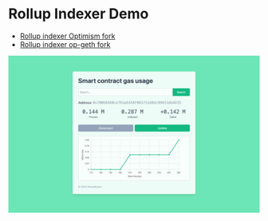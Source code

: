 # Rollup Indexer Demo

- [Rollup indexer Optimism fork](https://github.com/therealbytes/indexer-rollup)
- [Rollup indexer op-geth fork](https://github.com/therealbytes/indexer-op-geth)

![UI Screenshot](img/idx-ui-screenshot.png)